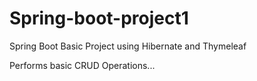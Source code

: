 # Spring-boot-project1
Spring Boot Basic Project using Hibernate and Thymeleaf

Performs basic CRUD Operations...
